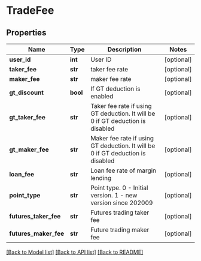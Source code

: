 # TradeFee

## Properties
Name | Type | Description | Notes
------------ | ------------- | ------------- | -------------
**user_id** | **int** | User ID | [optional] 
**taker_fee** | **str** | taker fee rate | [optional] 
**maker_fee** | **str** | maker fee rate | [optional] 
**gt_discount** | **bool** | If GT deduction is enabled | [optional] 
**gt_taker_fee** | **str** | Taker fee rate if using GT deduction. It will be 0 if GT deduction is disabled | [optional] 
**gt_maker_fee** | **str** | Maker fee rate if using GT deduction. It will be 0 if GT deduction is disabled | [optional] 
**loan_fee** | **str** | Loan fee rate of margin lending | [optional] 
**point_type** | **str** | Point type. 0 - Initial version. 1 - new version since 202009 | [optional] 
**futures_taker_fee** | **str** | Futures trading taker fee | [optional] 
**futures_maker_fee** | **str** | Future trading maker fee | [optional] 

[[Back to Model list]](../README.md#documentation-for-models) [[Back to API list]](../README.md#documentation-for-api-endpoints) [[Back to README]](../README.md)


